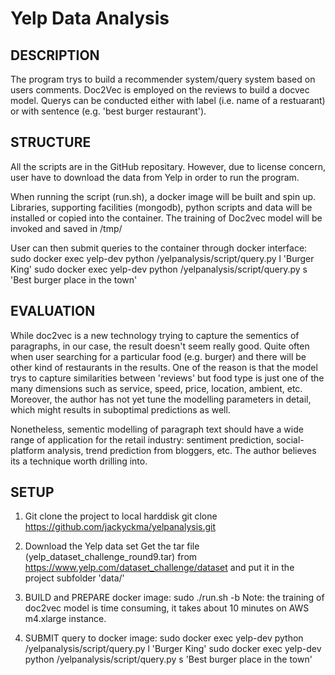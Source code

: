 # Yelp Data Analysis

## DESCRIPTION
The program trys to build a recommender system/query system based on users comments. Doc2Vec is employed
on the reviews to build a docvec model. Querys can be conducted either with label (i.e. name of a restuarant)
or with sentence (e.g. 'best burger restaurant').


## STRUCTURE
All the scripts are in the GitHub repositary. However, due to license concern, user have to download the
data from Yelp in order to run the program.

When running the script (run.sh), a docker image will be built and spin up. Libraries, supporting facilities
(mongodb), python scripts and data will be installed or copied into the container. The training of 
Doc2vec model will be invoked and saved in /tmp/

User can then submit queries to the container through docker interface:
sudo docker exec yelp-dev python /yelpanalysis/script/query.py l 'Burger King'
sudo docker exec yelp-dev python /yelpanalysis/script/query.py s 'Best burger place in the town'


## EVALUATION
While doc2vec is a new technology trying to capture the sementics of paragraphs, in our case, the result
doesn't seem really good. Quite often when user searching for a particular food (e.g. burger) and there
will be other kind of restaurants in the results. One of the reason is that the model trys to capture 
similarities between 'reviews' but food type is just one of the many dimensions such as service, speed,
price, location, ambient, etc. Moreover, the author has not yet tune the modelling parameters in detail,
which might results in suboptimal predictions as well.

Nonetheless, sementic modelling of paragraph text should have a wide range of application for the retail
industry: sentiment prediction, social-platform analysis, trend prediction from bloggers, etc. The author
believes its a technique worth drilling into.


## SETUP
1. Git clone the project to local harddisk
git clone https://github.com/jackyckma/yelpanalysis.git

2. Download the Yelp data set
Get the tar file (yelp_dataset_challenge_round9.tar) from https://www.yelp.com/dataset_challenge/dataset and put it in the project subfolder 'data/'

3. BUILD and PREPARE docker image: 
sudo ./run.sh -b
Note: the training of doc2vec model is time consuming, it takes about 10 minutes on AWS m4.xlarge instance.

4. SUBMIT query to docker image: 
sudo docker exec yelp-dev python /yelpanalysis/script/query.py l 'Burger King'
sudo docker exec yelp-dev python /yelpanalysis/script/query.py s 'Best burger place in the town'
